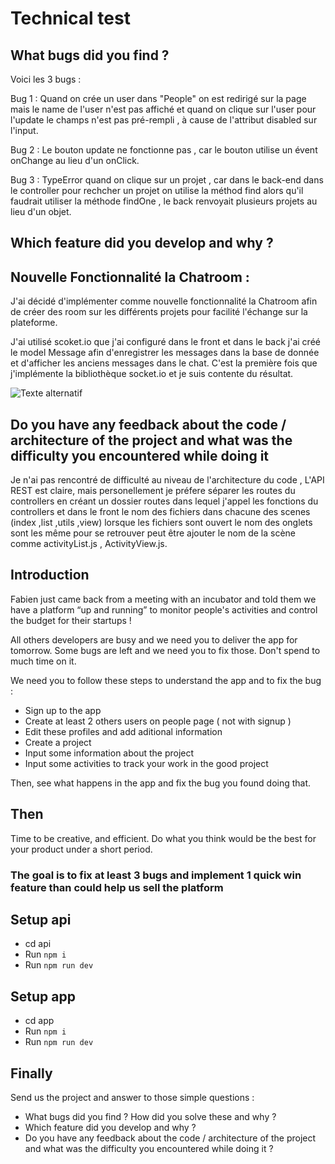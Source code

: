 # Technical test

## What bugs did you find ? 

Voici les 3 bugs : 

Bug 1 : Quand on crée un user dans "People" on est redirigé sur la page mais le name de l'user n'est pas affiché et quand on clique sur l'user pour l'update le champs n'est pas pré-rempli , à cause de l'attribut disabled sur l'input.

Bug 2 : Le bouton update ne fonctionne pas , car le bouton utilise un évent onChange au lieu d'un onClick.

Bug 3 : TypeError quand on clique sur un projet , car dans le back-end dans le controller pour rechcher un projet on utilise la méthod find alors qu'il faudrait utiliser la méthode findOne , le back renvoyait plusieurs projets au lieu d'un objet.

## Which feature did you develop and why ?

## Nouvelle Fonctionnalité la Chatroom :

J'ai décidé d'implémenter comme nouvelle fonctionnalité la Chatroom afin de créer des room sur les différents projets pour facilité l'échange sur la plateforme.  

J'ai utilisé scoket.io que j'ai configuré dans le front et dans le back j'ai créé le model Message afin d'enregistrer les messages dans la base de donnée et d'afficher les anciens messages dans le chat. C'est la première fois que j'implémente la bibliothèque socket.io et je suis contente du résultat.

<img src="[lien/de/votre/image.jpg](https://github.com/Miriam-code/technical-test-2/blob/main/chatroomdash.PNG?raw=true)" alt="Texte alternatif">

## Do you have any feedback about the code / architecture of the project and what was the difficulty you encountered while doing it 

Je n'ai pas rencontré de difficulté au niveau de l'architecture du code , L'API REST est claire, mais personellement je préfere séparer les routes du controllers en créant un dossier routes dans lequel j'appel les fonctions du controllers et dans le front le nom des fichiers dans chacune des scenes (index ,list ,utils ,view) lorsque les fichiers sont ouvert le nom des onglets sont les même pour se retrouver peut être ajouter le nom de la scène comme activityList.js , ActivityView.js.

## Introduction

Fabien just came back from a meeting with an incubator and told them we have a platform “up and running” to monitor people's activities and control the budget for their startups !

All others developers are busy and we need you to deliver the app for tomorrow.
Some bugs are left and we need you to fix those. Don't spend to much time on it.

We need you to follow these steps to understand the app and to fix the bug : 
 - Sign up to the app
 - Create at least 2 others users on people page ( not with signup ) 
 - Edit these profiles and add aditional information 
 - Create a project
 - Input some information about the project
 - Input some activities to track your work in the good project
  
Then, see what happens in the app and fix the bug you found doing that.

## Then
Time to be creative, and efficient. Do what you think would be the best for your product under a short period.

### The goal is to fix at least 3 bugs and implement 1 quick win feature than could help us sell the platform

## Setup api

- cd api
- Run `npm i`
- Run `npm run dev`

## Setup app

- cd app
- Run `npm i`
- Run `npm run dev`

## Finally

Send us the project and answer to those simple questions : 
- What bugs did you find ? How did you solve these and why ? 
- Which feature did you develop and why ? 
- Do you have any feedback about the code / architecture of the project and what was the difficulty you encountered while doing it ? 

